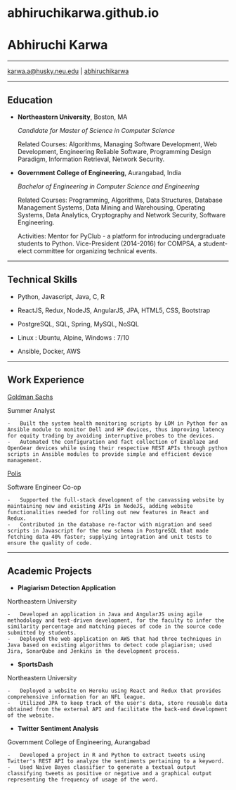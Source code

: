 # abhiruchikarwa.github.io

# Abhiruchi Karwa
---
[karwa.a@husky.neu.edu](mailto:karwa.a@husky.neu.edu) | [abhiruchikarwa](https://linkedin.com/in/abhiruchikarwa)

---
## Education

- **Northeastern University**, Boston, MA

   *Candidate for Master of Science
    in Computer Science*

    Related Courses: Algorithms, Managing Software
    Development, Web Development, Engineering Reliable Software, Programming Design Paradigm, Information Retrieval, Network Security.


-   **Government College of Engineering**, Aurangabad, India
    
    *Bachelor of Engineering in Computer Science and Engineering*

    Related Courses: Programming, Algorithms, Data Structures, Database Management Systems, Data Mining and Warehousing, Operating Systems, Data Analytics, Cryptography and Network Security, Software Engineering.

    Activities: Mentor for PyClub - a platform for introducing undergraduate students to Python.
    Vice-President (2014-2016) for COMPSA, a student-elect committee for organizing technical events.

---

## Technical Skills

- Python, Javascript, Java, C, R

- ReactJS, Redux, NodeJS, AngularJS, JPA, HTML5, CSS, Bootstrap

- PostgreSQL, SQL, Spring, MySQL, NoSQL

- Linux : Ubuntu, Alpine, Windows : 7/10

- Ansible, Docker, AWS

---

## Work Experience

[Goldman Sachs](https://www.goldmansachs.com/)

Summer Analyst

    -   Built the system health monitoring scripts by LOM in Python for an Ansible module to monitor Dell and HP devices, thus improving latency for equity trading by avoiding interruptive probes to the devices.
    -   Automated the configuration and fact collection of Exablaze and OpenGear devices while using their respective REST APIs through python scripts in Ansible modules to provide simple and efficient device management.


[Polis](https://polisinc.com/)

Software Engineer Co-op

    -   Supported the full-stack development of the canvassing website by maintaining new and existing APIs in NodeJS, adding website functionalities needed for rolling out new features in React and Redux.
    -   Contributed in the database re-factor with migration and seed scripts in Javascript for the new schema in PostgreSQL that made fetching data 40% faster; supplying integration and unit tests to ensure the quality of code.

---

## Academic Projects

-   **Plagiarism Detection Application**

Northeastern University

    -   Developed an application in Java and AngularJS using agile methodology and test-driven development, for the faculty to infer the similarity percentage and matching pieces of code in the source code submitted by students.
    -   Deployed the web application on AWS that had three techniques in Java based on existing algorithms to detect code plagiarism; used Jira, SonarQube and Jenkins in the development process.

-   **SportsDash**

Northeastern University

    -   Deployed a website on Heroku using React and Redux that provides comprehensive information for an NFL league.
    -   Utilized JPA to keep track of the user's data, store reusable data obtained from the external API and facilitate the back-end development of the website.

-   **Twitter Sentiment Analysis**

Government College of Engineering, Aurangabad

    -   Developed a project in R and Python to extract tweets using Twitter's REST API to analyze the sentiments pertaining to a keyword.
    -   Used Naïve Bayes classifier to generate a textual output classifying tweets as positive or negative and a graphical output representing the frequency of usage of the word.

